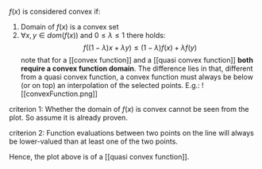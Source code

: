 $f(x)$ is considered convex if:
1. Domain of $f(x)$ is a convex set
2. $\forall x,y \in dom(f(x))$ and $0\leq\lambda\leq1$ there holds: $$ f((1-\lambda)x+\lambda y)\leq (1-\lambda)f(x)+\lambda f(y)$$
note that for a [[convex function]] and a [[quasi convex function]] **both require a convex function domain**. The difference lies in that, different from a quasi convex function, a convex function must always be below (or on top) an interpolation of the selected points. E.g.:
![[convexFunction.png]]


criterion 1: Whether the domain of $f(x)$ is convex cannot be seen from the plot. So assume it is already proven.

criterion 2: Function evaluations between two points on the line will always be lower-valued than at least one of the two points.

Hence, the plot above is of a [[quasi convex function]]. 